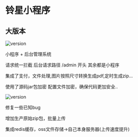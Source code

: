 # 铃星小程序

## 大版本 
![version](https://img.shields.io/badge/version-20220915-brightgreen.svg)

小程序 + 后台管理系统

请求统一拦截 后台请求路径 /admin 开头 其余都是小程序 

集成了支付，文件处理,图片按照尺寸转换生成pdf,定时生成zip...

使用了源码jar包加密 配置文件加密，确保代码更加安全..

![version](https://img.shields.io/badge/version-20230301-brightgreen.svg)

修复一些已知bug

增加生产原始zip包，批量上传

集成redis缓存，oss文件存储->自己本身服务器(上传速度提升)

